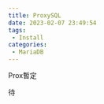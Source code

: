 ```yaml
---
title: ProxySQL
date: 2023-02-07 23:49:54
tags: 
 - Install
categories:
 - MariaDB
---
```


Prox暫定

<!--more-->

待
